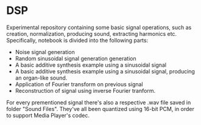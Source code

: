 # DSP
Experimental repository containing some basic signal operations, such as creation, normalization, producing sound, extracting harmonics etc. Specifically, notebook is divided into the following parts:

- Noise signal generation
- Random sinusoidal signal generation generation
- A basic additive synthesis example using a sinusoidal signal
- A basic additive synthesis example using a sinusoidal signal, producing an organ-like sound. 
- Application of Fourier transform on previous signal
- Reconstruction of signal using inverse Fourier tranform.

For every prementioned signal there's also a respective .wav file saved in folder "Sound Files". They've all been quantized using 16-bit PCM, in order to support Media Player's codec.